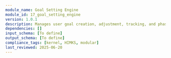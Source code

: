```yaml
---
module_name: Goal Setting Engine
module_id: 17_goal_setting_engine
version: 1.0.1
description: Manages user goal creation, adjustment, tracking, and phase-matched progression logic.
dependencies: []
input_schema: [To define]
output_schema: [To define]
compliance_tags: [kernel, HIMKS, modular]
last_reviewed: 2025-06-20
---
```

